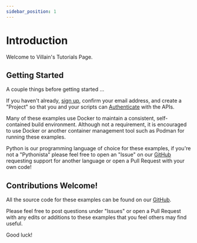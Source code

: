 ```yaml
---
sidebar_position: 1
---
```


# Introduction

Welcome to Villain's Tutorials Page.

## Getting Started

A couple things before getting started ...

If you haven't already, <a href="https://auth.villain.network/signup?client_id=4jj7baft9iisgeppfpblhpauiv&response_type=code&scope=aws.cognito.signin.user.admin+email+openid&redirect_uri=https%3A%2F%2Fapi.villain.network%2Foauth2%2Fcallback">sign up</a>, confirm your email address, and create a "Project" so that you and your scripts can [Authenticate](/docs/introduction) with the APIs.

Many of these examples use Docker to maintain a consistent, self-contained build environment. Although not a requirement, it is encouraged to use Docker or another container management tool such as Podman for running these examples.

Python is our programming language of choice for these examples, if you're not a "Pythonista" please feel free to open an "Issue" on our [GitHub](https://github.com/cyber-villains/examples) requesting support for another language or open a Pull Request with your own code!

## Contributions Welcome!

All the source code for these examples can be found on our [GitHub](https://github.com/cyber-villains/examples). 

Please feel free to post questions under "Issues" or open a Pull Request with any edits or additions to these examples that you feel others may find useful.

Good luck!

